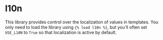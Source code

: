 # l10n

This library provides control over the localization of values in templates. You only need to load the library using `{% load l10n %}`, but you'll often set `USE_L10N` to `True` so that localization is active by default.
